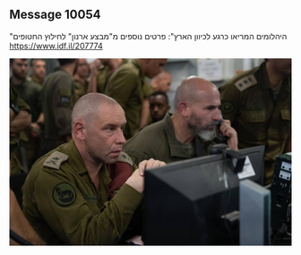 ## Message 10054

"היהלומים המריאו כרגע לכיוון הארץ":
פרטים נוספים מ"מבצע ארנון" לחילוץ החטופים
https://www.idf.il/207774

![Photo](./10054/10054_photo.jpg)

